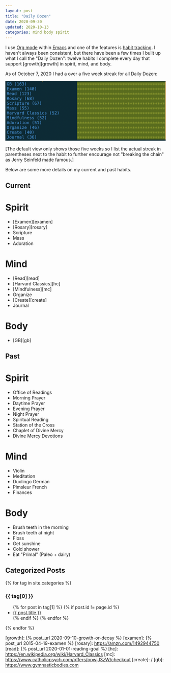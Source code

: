 ```yaml
---
layout: post
title: "Daily Dozen"
date: 2020-09-30
updated: 2020-10-13
categories: mind body spirit
---
```


I use [Org mode][org] within [Emacs][emacs] and one of the features is [habit tracking][habits]. I haven't always been consistent, but there have been a few times I built up what I call the "Daily Dozen": twelve habits I complete every day that support [growth][growth] in spirit, mind, and body.

As of October 7, 2020 I had a over a five week streak for all Daily Dozen:

![daily-dozen](/assets/daily-dozen.png)

[The default view only shows those five weeks so I list the actual streak in parentheses next to the habit to further encourage not "breaking the chain" as Jerry Seinfeld made famous.]

Below are some more details on my current and past habits.

## Current

# Spirit
- [Examen][examen]
- [Rosary][rosary]
- Scripture
- Mass
- Adoration

# Mind
- [Read][read]
- [Harvard Classics][hc]
- [Mindfulness][mc]
- Organize
- [Create][create]
- Journal

# Body
- [GB][gb]

## Past

# Spirit
- Office of Readings
- Morning Prayer
- Daytime Prayer
- Evening Prayer
- Night Prayer
- Spiritual Reading
- Station of the Cross
- Chaplet of Divine Mercy
- Divine Mercy Devotions

# Mind
- Violin
- Meditation
- Duolingo German
- Pimsleur French
- Finances

# Body
- Brush teeth in the morning
- Brush teeth at night
- Floss
- Get sunshine
- Cold shower
- Eat "Primal" (Paleo + dairy)

## Categorized Posts

{% for tag in site.categories %}
  <h3>{{ tag[0] }}</h3>
  <ul>
    {% for post in tag[1] %}
      {% if post.id != page.id %}
        <li><a href="{{ post.url }}">{{ post.title }}</a></li>
      {% endif %}
    {% endfor %}
  </ul>
{% endfor %}

[org]: https://orgmode.org/
[emacs]: https://www.gnu.org/software/emacs/
[habits]: https://orgmode.org/manual/Tracking-your-habits.html
[growth]: {% post_url 2020-09-10-growth-or-decay %}
[examen]: {% post_url 2015-04-19-examen %}
[rosary]: https://amzn.com/1492944750
[read]: {% post_url 2020-01-01-reading-goal %}
[hc]: https://en.wikipedia.org/wiki/Harvard_Classics
[mc]: https://www.catholicpsych.com/offers/opwjJ3zW/checkout
[create]: /
[gb]: https://www.gymnasticbodies.com

